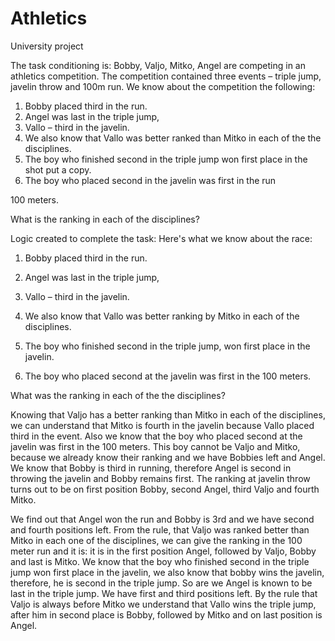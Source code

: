 # Athletics
University project

The task conditioning is:
Bobby, Valjo, Mitko, Angel are competing in an athletics competition. The competition contained
three events – triple jump, javelin throw and 100m run. We know about the competition
the following:
1) Bobby placed third in the run.
2) Angel was last in the triple jump,
3) Vallo – third in the javelin.
4) We also know that Vallo was better ranked than Mitko in each of the
the disciplines.
5) The boy who finished second in the triple jump won first place in the shot put
a copy.
6) The boy who placed second in the javelin was first in the run

100 meters.

What is the ranking in each of the disciplines?

Logic created to complete the task:
Here's what we know about the race:
1) Bobby placed third in the run.
2) Angel was last in the triple jump,
3) Vallo – third in the javelin.
4) We also know that Vallo was better
ranking by Mitko in each of the disciplines.

5) The boy who finished second in the triple jump,
won first place in the javelin.
6) The boy who placed second at
the javelin was first in the 100
meters.

What was the ranking in each of the
the disciplines?

Knowing that Valjo has a better ranking than Mitko
in each of the disciplines, we can understand
that Mitko is fourth in the javelin because
Vallo placed third in the event. Also
we know that the boy who placed second at
the javelin was first in the 100
meters. This boy cannot be Valjo and Mitko,
because we already know their ranking and we have Bobbies left
and Angel. We know that Bobby is third in running,
therefore Angel is second in throwing the javelin
and Bobby remains first. The ranking at
javelin throw turns out to be on
first position Bobby, second Angel, third Valjo and
fourth Mitko.

We find out that Angel won the run and Bobby is 3rd
and we have second and fourth positions left. From the rule,
that Valjo was ranked better than Mitko in each
one of the disciplines, we can give the ranking in
the 100 meter run and it is: it is in the first position
Angel, followed by Valjo, Bobby and last is Mitko.
We know that the boy who finished second in the triple jump
won first place in the javelin,
we also know that bobby wins the javelin,
therefore, he is second in the triple jump. So are we
Angel is known to be last in the triple jump.
We have first and third positions left. By the rule that
Valjo is always before Mitko
we understand that Vallo wins the triple jump, after him
in second place is Bobby, followed by Mitko and on
last position is Angel.
